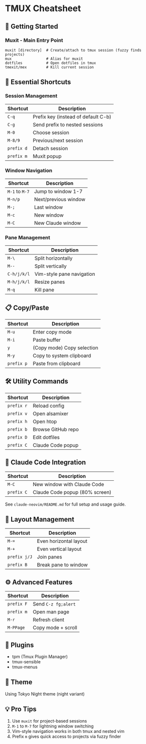 # TMUX Cheatsheet

## 🚀 Getting Started

### Muxit - Main Entry Point
```fish
muxit [directory]  # Create/attach to tmux session (fuzzy finds projects)
mux                # Alias for muxit
dotfiles           # Open dotfiles in tmux
tmexit/mex         # Kill current session
```

## 🔑 Essential Shortcuts

### Session Management
| Shortcut | Description |
|----------|-------------|
| `C-q`    | Prefix key (instead of default C-b) |
| `C-g`    | Send prefix to nested sessions |
| `M-0`    | Choose session |
| `M-8/9`  | Previous/next session |
| `prefix d` | Detach session |
| `prefix m` | Muxit popup |

### Window Navigation
| Shortcut | Description |
|----------|-------------|
| `M-1` to `M-7` | Jump to window 1-7 |
| `M-n/p`  | Next/previous window |
| `M-;`    | Last window |
| `M-c`    | New window |
| `M-C`    | New Claude window |

### Pane Management
| Shortcut | Description |
|----------|-------------|
| `M-\`    | Split horizontally |
| `M--`    | Split vertically |
| `C-h/j/k/l` | Vim-style pane navigation |
| `M-h/j/k/l` | Resize panes |
| `M-q`    | Kill pane |

## 📋 Copy/Paste
| Shortcut | Description |
|----------|-------------|
| `M-u`    | Enter copy mode |
| `M-i`    | Paste buffer |
| `y`      | (Copy mode) Copy selection |
| `M-y`    | Copy to system clipboard |
| `prefix p` | Paste from clipboard |

## 🛠️ Utility Commands
| Shortcut | Description |
|----------|-------------|
| `prefix r` | Reload config |
| `prefix v` | Open alsamixer |
| `prefix h` | Open htop |
| `prefix b` | Browse GitHub repo |
| `prefix D` | Edit dotfiles |
| `prefix C` | Claude Code popup |

## 🤖 Claude Code Integration
| Shortcut | Description |
|----------|-------------|
| `M-C`    | New window with Claude Code |
| `prefix C` | Claude Code popup (80% screen) |

See `claude-neovim/README.md` for full setup and usage guide.

## 🎨 Layout Management
| Shortcut | Description |
|----------|-------------|
| `M-=`    | Even horizontal layout |
| `M-+`    | Even vertical layout |
| `prefix j/J` | Join panes |
| `prefix B` | Break pane to window |

## ⚙️ Advanced Features
| Shortcut | Description |
|----------|-------------|
| `prefix F` | Send `C-z fg;alert` |
| `prefix m` | Open man page |
| `M-r`     | Refresh client |
| `M-PPage` | Copy mode + scroll |

## 🔌 Plugins
- tpm (Tmux Plugin Manager)
- tmux-sensible
- tmux-menus

## 🌈 Theme
Using Tokyo Night theme (night variant)

## 💡 Pro Tips
1. Use `muxit` for project-based sessions
2. `M-1` to `M-7` for lightning window switching
3. Vim-style navigation works in both tmux and nested vim
4. Prefix `m` gives quick access to projects via fuzzy finder
